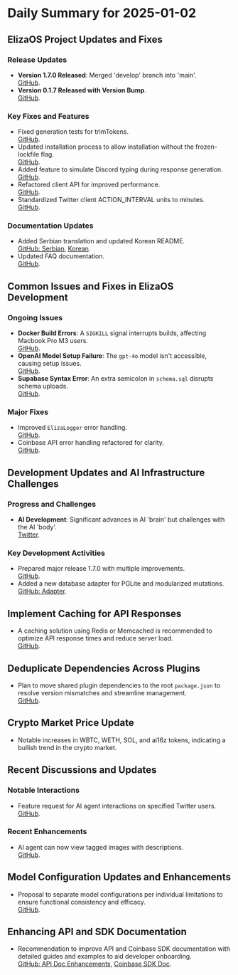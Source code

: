 # Daily Summary for 2025-01-02

## ElizaOS Project Updates and Fixes

### Release Updates
- **Version 1.7.0 Released**: Merged 'develop' branch into 'main'.  
  [GitHub](https://github.com/elizaOS/eliza/commit/e15421524dde4f2778b529effb212eebea8c98b6).
- **Version 0.1.7 Released with Version Bump**.  
  [GitHub](https://github.com/elizaOS/eliza/commit/472eca85a772d8368bca2e9643a95562f7db8ef8).

### Key Fixes and Features
- Fixed generation tests for trimTokens.  
  [GitHub](https://github.com/elizaOS/eliza/commit/ff78d298391c068d9990a0855528e1f89aee4cf4).
- Updated installation process to allow installation without the frozen-lockfile flag.  
  [GitHub](https://github.com/elizaOS/eliza/commit/92ae29d8eeb15067b4e2399f716640a30eddddf0).
- Added feature to simulate Discord typing during response generation.  
  [GitHub](https://github.com/elizaOS/eliza/commit/60db2b7f7ef19a9e03eafe3af0327d81f37ab512).
- Refactored client API for improved performance.  
  [GitHub](https://github.com/elizaOS/eliza/commit/395c2d6f1188337fcbc06129a1c49ef81ef3c323).
- Standardized Twitter client ACTION_INTERVAL units to minutes.  
  [GitHub](https://github.com/elizaOS/eliza/commit/b79cd60eb8fe1158cb05f47284509996b6380594).

### Documentation Updates
- Added Serbian translation and updated Korean README.  
  [GitHub: Serbian](https://github.com/elizaOS/eliza/commit/be15f56760b244c1dc73ca98a390f4b32006ca7f), [Korean](https://github.com/elizaOS/eliza/commit/1d6c287c539472a060139e9f09a8a9a68a4803e0).
- Updated FAQ documentation.  
  [GitHub](https://github.com/elizaOS/eliza/commit/dde613b1f9c364dfdc94f44be95ea3d46e9e93e3).

## Common Issues and Fixes in ElizaOS Development

### Ongoing Issues
- **Docker Build Errors**: A `SIGKILL` signal interrupts builds, affecting Macbook Pro M3 users.  
  [GitHub](https://github.com/elizaOS/eliza/issues/1623).
- **OpenAI Model Setup Failure**: The `gpt-4o` model isn't accessible, causing setup issues.  
  [GitHub](https://github.com/elizaOS/eliza/issues/1622).
- **Supabase Syntax Error**: An extra semicolon in `schema.sql` disrupts schema uploads.  
  [GitHub](https://github.com/elizaOS/eliza/pull/1660).

### Major Fixes
- Improved `ElizaLogger` error handling.  
  [GitHub](https://github.com/elizaOS/eliza/pull/1754).
- Coinbase API error handling refactored for clarity.  
  [GitHub](https://github.com/elizaOS/eliza/pull/1777).

## Development Updates and AI Infrastructure Challenges

### Progress and Challenges
- **AI Development**: Significant advances in AI 'brain' but challenges with the AI 'body'.  
  [Twitter](https://twitter.com/0xwitchy/status/1874706343720079362).

### Key Development Activities
- Prepared major release 1.7.0 with multiple improvements.  
  [GitHub](https://github.com/elizaOS/eliza/pull/1717).
- Added a new database adapter for PGLite and modularized mutations.  
  [GitHub: Adapter](https://github.com/elizaOS/eliza/pull/1759).

## Implement Caching for API Responses

- A caching solution using Redis or Memcached is recommended to optimize API response times and reduce server load.  
  [GitHub](https://github.com/elizaOS/eliza/issues/1794).

## Deduplicate Dependencies Across Plugins

- Plan to move shared plugin dependencies to the root `package.json` to resolve version mismatches and streamline management.  
  [GitHub](https://github.com/elizaOS/eliza/issues/1658).

## Crypto Market Price Update

- Notable increases in WBTC, WETH, SOL, and ai16z tokens, indicating a bullish trend in the crypto market.

## Recent Discussions and Updates

### Notable Interactions
- Feature request for AI agent interactions on specified Twitter users.  
  [GitHub](https://github.com/elizaOS/eliza/issues/1833).

### Recent Enhancements
- AI agent can now view tagged images with descriptions.  
  [GitHub](https://github.com/elizaOS/eliza/pull/1775).

## Model Configuration Updates and Enhancements

- Proposal to separate model configurations per individual limitations to ensure functional consistency and efficacy.  
  [GitHub](https://github.com/elizaOS/eliza/issues/1655).

## Enhancing API and SDK Documentation

- Recommendation to improve API and Coinbase SDK documentation with detailed guides and examples to aid developer onboarding.  
  [GitHub: API Doc Enhancements](https://github.com/elizaOS/eliza/issues/1732), [Coinbase SDK Doc](https://github.com/elizaOS/eliza/issues/1727).
